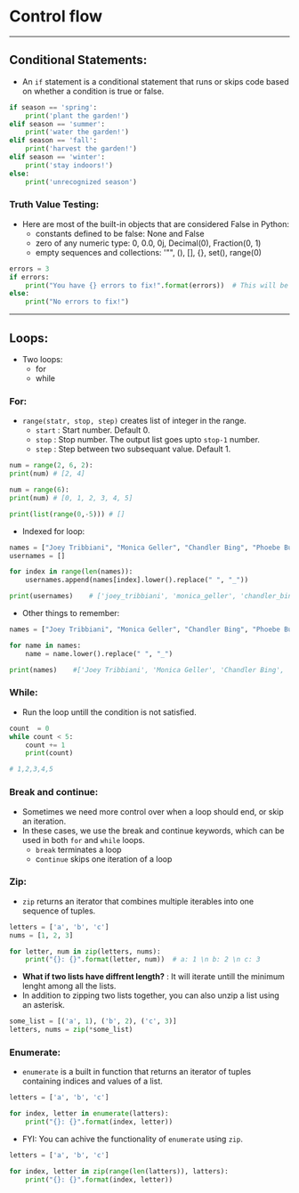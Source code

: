 # Control flow

-------------------------------------
## Conditional Statements:
- An `if` statement is a conditional statement that runs or skips code based on whether a condition is true or false.
```python
if season == 'spring':
    print('plant the garden!')
elif season == 'summer':
    print('water the garden!')
elif season == 'fall':
    print('harvest the garden!')
elif season == 'winter':
    print('stay indoors!')
else:
    print('unrecognized season')
```

### Truth Value Testing:
- Here are most of the built-in objects that are considered False in Python:
	- constants defined to be false: None and False
	- zero of any numeric type: 0, 0.0, 0j, Decimal(0), Fraction(0, 1)
	- empty sequences and collections: '"", (), [], {}, set(), range(0)

```python
errors = 3
if errors:
    print("You have {} errors to fix!".format(errors))	# This will be printed. Always.
else:
    print("No errors to fix!")
```

-------------------------------------
## Loops:
- Two loops:
	- for
	- while

### For:
- `range(statr, stop, step)` creates list of integer in the range.
	- `start` : Start number. Default 0.
	- `stop`  : Stop number. The output list goes upto `stop-1` number.
	- `step`  : Step between two subsequant value. Default 1.
```python
num = range(2, 6, 2):
print(num) # [2, 4]

num = range(6):
print(num) # [0, 1, 2, 3, 4, 5]

print(list(range(0,-5))) # []
```
- Indexed for loop:
```python
names = ["Joey Tribbiani", "Monica Geller", "Chandler Bing", "Phoebe Buffay"]
usernames = []

for index in range(len(names)):
    usernames.append(names[index].lower().replace(" ", "_"))

print(usernames)	# ['joey_tribbiani', 'monica_geller', 'chandler_bing', 'phoebe_buffay']
```

- Other things to remember:
```python
names = ["Joey Tribbiani", "Monica Geller", "Chandler Bing", "Phoebe Buffay"]

for name in names:
    name = name.lower().replace(" ", "_")

print(names)	#['Joey Tribbiani', 'Monica Geller', 'Chandler Bing', 'Phoebe Buffay']
```

### While:
- Run the loop untill the condition is not satisfied.
```python
count  = 0
while count < 5:
	count += 1
	print(count)

# 1,2,3,4,5
```

### Break and continue:
- Sometimes we need more control over when a loop should end, or skip an iteration. 
- In these cases, we use the break and continue keywords, which can be used in both `for` and `while` loops.
	- `break` terminates a loop
	- c`ontinue` skips one iteration of a loop

### Zip:
- `zip` returns an iterator that combines multiple iterables into one sequence of tuples.
```python
letters = ['a', 'b', 'c']
nums = [1, 2, 3]

for letter, num in zip(letters, nums):
    print("{}: {}".format(letter, num))  # a: 1 \n b: 2 \n c: 3
```
- **What if two lists have diffrent length?** : It will iterate untill the minimum lenght among all the lists.
- In addition to zipping two lists together, you can also unzip a list using an asterisk.
```python
some_list = [('a', 1), ('b', 2), ('c', 3)]
letters, nums = zip(*some_list)
```

### Enumerate:
- `enumerate` is a built in function that returns an iterator of tuples containing indices and values of a list. 
```python
letters = ['a', 'b', 'c']

for index, letter in enumerate(latters):
	print("{}: {}".format(index, letter))
```
- FYI: You can achive the functionality of `enumerate` using `zip`.
```python
letters = ['a', 'b', 'c']

for index, letter in zip(range(len(latters)), latters):
	print("{}: {}".format(index, letter))
```
